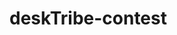 # deskTribe-contest
<div>
    <img src="./screen/desktop.png" alt="">
    <img src="./screen/mob.png" alt="">
</div>